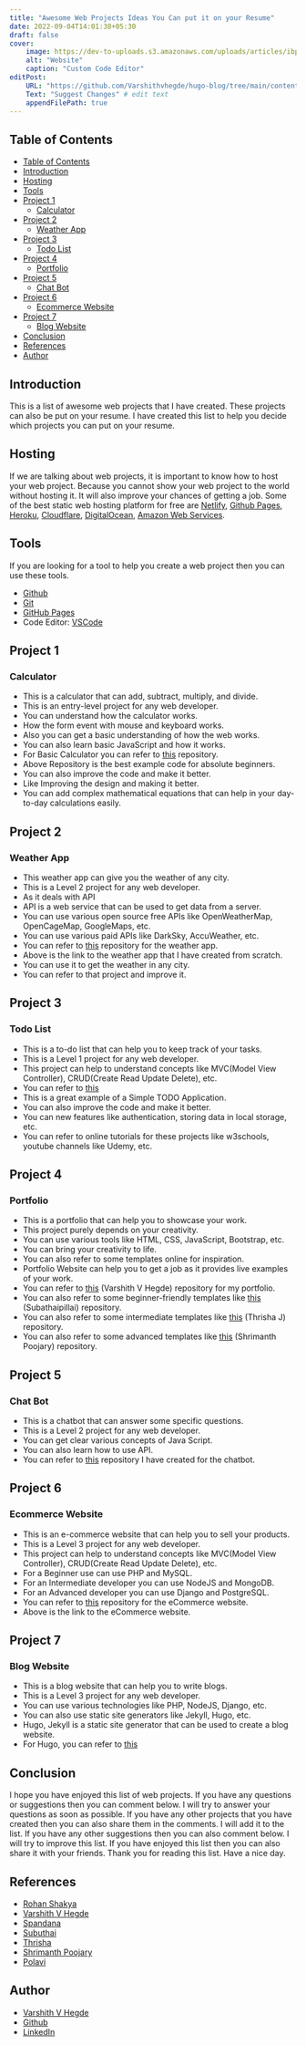 ```yaml
---
title: "Awesome Web Projects Ideas You Can put it on your Resume"
date: 2022-09-04T14:01:38+05:30
draft: false
cover: 
    image: https://dev-to-uploads.s3.amazonaws.com/uploads/articles/ibp80lhco0vonn67fprc.png
    alt: "Website"
    caption: "Custom Code Editor"
editPost:
    URL: "https://github.com/Varshithvhegde/hugo-blog/tree/main/content"
    Text: "Suggest Changes" # edit text
    appendFilePath: true
---
```



## Table of Contents

- [Table of Contents](#table-of-contents)
- [Introduction](#introduction)
- [Hosting](#hosting)
- [Tools](#tools)
- [Project 1](#project-1)
  - [Calculator](#calculator)
- [Project 2](#project-2)
  - [Weather App](#weather-app)
- [Project 3](#project-3)
  - [Todo List](#todo-list)
- [Project 4](#project-4)
  - [Portfolio](#portfolio)
- [Project 5](#project-5)
  - [Chat Bot](#chat-bot)
- [Project 6](#project-6)
  - [Ecommerce Website](#ecommerce-website)
- [Project 7](#project-7)
  - [Blog Website](#blog-website)
- [Conclusion](#conclusion)
- [References](#references)
- [Author](#author)

## Introduction

This is a list of awesome web projects that I have created. These projects can also be put on your resume. I have created this list to help you decide which projects you can put on your resume. 

## Hosting

If we are talking about web projects, it is important to know how to host your web project.
Because you cannot show your web project to the world without hosting it. It will also improve your chances of getting a job. Some of the best static web hosting platform for free are [Netlify](https://www.netlify.com/), [Github Pages](https://pages.github.com/), [Heroku](https://www.heroku.com/), [Cloudflare](https://www.cloudflare.com/), [DigitalOcean](https://www.digitalocean.com/), [Amazon Web Services](https://aws.amazon.com/).

## Tools

If you are looking for a tool to help you create a web project then you can use these tools.

- [Github](https://github.com)
- [Git](https://git-scm.com)
- [GitHub Pages](https://pages.github.com/)
- Code Editor: [VSCode](https://code.visualstudio.com/)

## Project 1

### Calculator

- This is a calculator that can add, subtract, multiply, and divide.
- This is an entry-level project for any web developer.
- You can understand how the calculator works.
- How the form event with mouse and keyboard works.
- Also you can get a basic understanding of how the web works.
- You can also learn basic JavaScript and how it works.
- For Basic Calculator you can refer to [this](https://github.com/Rohan-Shakya/Simple-Calculator) repository.
- Above Repository is the best example code for absolute beginners.
- You can also improve the code and make it better.
- Like Improving the design and making it better.
- You can add complex mathematical equations that can help in your day-to-day calculations easily.


## Project 2

### Weather App

- This weather app can give you the weather of any city.
- This is a Level 2 project for any web developer.
- As it deals with API
- API is a web service that can be used to get data from a server.
- You can use various open source free APIs like OpenWeatherMap, OpenCageMap, GoogleMaps, etc.
- You can use various paid APIs like DarkSky, AccuWeather, etc.
- You can refer to [this](https://github.com/Varshithvhegde/weather2/) repository for the weather app.
- Above is the link to the weather app that I have created from scratch.
- You can use it to get the weather in any city.
- You can refer to that project and improve it.


## Project 3

### Todo List

- This is a to-do list that can help you to keep track of your tasks.
- This is a Level 1 project for any web developer.
- This project can help to understand concepts like MVC(Model View Controller), CRUD(Create Read Update Delete), etc.
- You can refer to [this](https://github.com/spandana1401/letsgrowmore_todo)
- This is a great example of a Simple TODO Application.
- You can also improve the code and make it better.
- You can new features like authentication, storing data in local storage, etc.
- You can refer to online tutorials for these projects like w3schools, youtube channels like Udemy, etc.

## Project 4

### Portfolio

- This is a portfolio that can help you to showcase your work.
- This project purely depends on your creativity.
- You can use various tools like HTML, CSS, JavaScript, Bootstrap, etc.
- You can bring your creativity to life.
- You can also refer to some templates online for inspiration.
- Portfolio Website can help you to get a job as it provides live examples of your work.
- You can refer to [this](https://github.com/Varshithvhegde/Varshithvhegde.github.io) (Varshith V Hegde) repository for my portfolio.
- You can also refer to some beginner-friendly templates like [this](https://github.com/Subuthai/VerySimplePortfolio) (Subathaipillai) repository.
- You can also refer to some intermediate templates like [this](https://github.com/ThrishaJ07/Portfolio) (Thrisha J) repository.
- You can also refer to some advanced templates like [this](https://github.com/Shrimanthpoojary/Shrimanthpoojary.github.io) (Shrimanth Poojary) repository.

## Project 5

### Chat Bot

- This is a chatbot that can answer some specific questions.
- This is a Level 2 project for any web developer.  
- You can get clear various concepts of Java Script.
- You can also learn how to use API.
- You can refer to [this](https://github.com/Varshithvhegde/chatbot) repository I have created for the chatbot.


## Project 6

### Ecommerce Website

- This is an e-commerce website that can help you to sell your products.
- This is a Level 3 project for any web developer.
- This project can help to understand concepts like MVC(Model View Controller), CRUD(Create Read Update Delete), etc.
- For a Beginner use can use PHP and MySQL.
- For an Intermediate developer you can use NodeJS and MongoDB.
- For an Advanced developer you can use Django and PostgreSQL.
- You can refer to [this](https://github.com/polavi-project/ecommerce/) repository for the eCommerce website.
- Above is the link to the eCommerce website.

## Project 7

### Blog Website

- This is a blog website that can help you to write blogs.
- This is a Level 3 project for any web developer.
- You can use various technologies like PHP, NodeJS, Django, etc.
- You can also use static site generators like Jekyll, Hugo, etc.
- Hugo, Jekyll is a static site generator that can be used to create a blog website.
- For Hugo, you can refer to [this](https://github.com/Varshithvhegde/hugo-blog)


## Conclusion

I hope you have enjoyed this list of web projects. If you have any questions or suggestions then you can comment below. I will try to answer your questions as soon as possible. If you have any other projects that you have created then you can also share them in the comments. I will add it to the list. If you have any other suggestions then you can also comment below. I will try to improve this list. If you have enjoyed this list then you can also share it with your friends. Thank you for reading this list. Have a nice day.

## References

- [Rohan Shakya](https://github.com/Rohan-Shakya)
- [Varshith V Hegde](https://github.com/Varshithvhegde)
- [Spandana](https://github.com/spandana1401)
- [Subuthai](https://github.com/Subuthai)
- [Thrisha](https://github.com/ThrishaJ07)
- [Shrimanth Poojary](https://github.com/Shrimanthpoojary/)
- [Polavi](https://github.com/polavi-project)

## Author

- [Varshith V Hegde](https://varshithvhegde.github.io)
- [Github](https://github.com/Varshithvhegde)
- [LinkedIn](https://www.linkedin.com/in/varshithvhegde)


